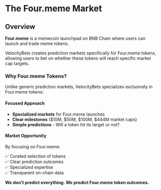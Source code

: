 # The Four.meme Market

## Overview

**Four.meme** is a memecoin launchpad on BNB Chain where users can launch and trade meme tokens.

VelocityBets creates prediction markets specifically for Four.meme tokens, allowing users to bet on whether these tokens will reach specific market cap targets.

### Why Four.meme Tokens?

Unlike generic prediction markets, VelocityBets specializes exclusively in Four.meme tokens:

#### Focused Approach

- **Specialized markets** for Four.meme launches
- **Clear milestones** ($10M, $50M, $100M, $444M market caps)
- **Simple predictions** - Will a token hit its target or not?

#### Market Opportunity

By focusing on Four.meme:

✅ Curated selection of tokens  
✅ Clear prediction outcomes  
✅ Specialized expertise  
✅ Transparent on-chain data  

**We don't predict everything. We predict Four.meme token outcomes.**

